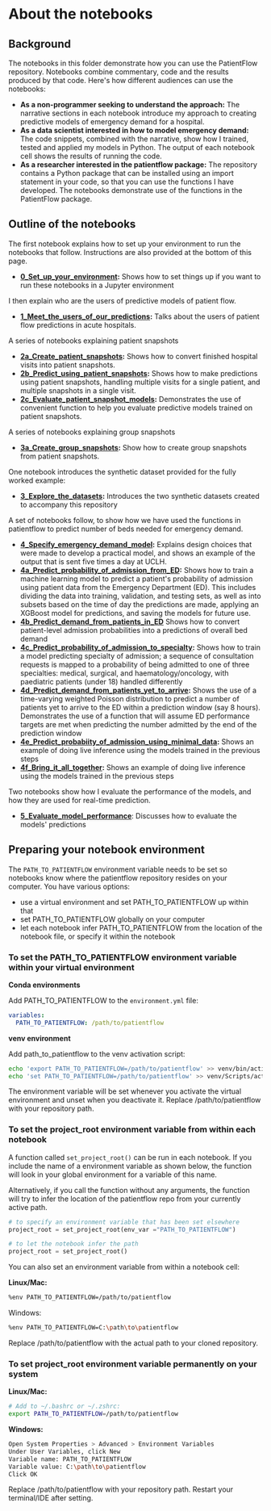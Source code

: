 # About the notebooks

## Background

The notebooks in this folder demonstrate how you can use the PatientFlow repository. Notebooks combine commentary, code and the results produced by that code. Here's how different audiences can use the notebooks:

- **As a non-programmer seeking to understand the approach:** The narrative sections in each notebook introduce my approach to creating predictive models of emergency demand for a hospital.
- **As a data scientist interested in how to model emergency demand:** The code snippets, combined with the narrative, show how I trained, tested and applied my models in Python. The output of each notebook cell shows the results of running the code.
- **As a researcher interested in the patientflow package:** The repository contains a Python package that can be installed using an import statement in your code, so that you can use the functions I have developed. The notebooks demonstrate use of the functions in the PatientFlow package.

## Outline of the notebooks

The first notebook explains how to set up your environment to run the notebooks that follow. Instructions are also provided at the bottom of this page.

- **[0_Set_up_your_environment](/notebooks/0_Set_up_your_environment.ipynb):** Shows how to set things up if you want to run these notebooks in a Jupyter environment

I then explain who are the users of predictive models of patient flow.

- **[1_Meet_the_users_of_our_predictions](/notebooks/1_Meet_the_users_of_our_predictions.ipynb):** Talks about the users of patient flow predictions in acute hospitals.

A series of notebooks explaining patient snapshots

- **[2a_Create_patient_snapshots](/notebooks/2a_Create_patient_snapshots.ipynb):** Shows how to convert finished hospital visits into patient snapshots.
- **[2b_Predict_using_patient_snapshots](/notebooks/2b_Predict_using_patient_snapshots.ipynb):** Shows how to make predictions using patient snapshots, handling multiple visits for a single patient, and multiple snapshots in a single visit.
- **[2c_Evaluate_patient_snapshot_models](/notebooks/2c_Evaluate_patient_snapshot_models.ipynb):** Demonstrates the use of convenient function to help you evaluate predictive models trained on patient snapshots.

A series of notebooks explaining group snapshots

- **[3a_Create_group_snapshots](/notebooks/3a_Create_group_snapshots.ipynb):** Show how to create group snapshots from patient snapshots.

One notebook introduces the synthetic dataset provided for the fully worked example:

- **[3_Explore_the_datasets](/notebooks/3_Explore_the_datasets.ipynb):** Introduces the two synthetic datasets created to accompany this repository

A set of notebooks follow, to show how we have used the functions in patientflow to predict number of beds needed for emergency demand.

- **[4_Specify_emergency_demand_model](/notebooks/4_Specify_emergency_demand_model.ipynb):** Explains design choices that were made to develop a practical model, and shows an example of the output that is sent five times a day at UCLH.
- **[4a_Predict_probability_of_admission_from_ED](/notebooks/4a_Predict_probability_of_admission_from_ED.ipynb):** Shows how to train a machine learning model to predict a patient's probability of admission using patient data from the Emergency Department (ED). This includes dividing the data into training, validation, and testing sets, as well as into subsets based on the time of day the predictions are made, applying an XGBoost model for predictions, and saving the models for future use.
- **[4b_Predict_demand_from_patients_in_ED](/notebooks/4b_Predict_demand_from_patients_in_ED.ipynb)** Shows how to convert patient-level admission probabilities into a predictions of overall bed demand
- **[4c_Predict_probability_of_admission_to_specialty](/notebooks/4c_Predict_probability_of_admission_to_specialty.ipynb):** Shows how to train a model predicting specialty of admission; a sequence of consultation requests is mapped to a probability of being admitted to one of three specialties: medical, surgical, and haematology/oncology, with paediatric patients (under 18) handled differently
- **[4d_Predict_demand_from_patients_yet_to_arrive](/notebooks/4d_Predict_demand_from_patients_yet_to_arrive.ipynb):** Shows the use of a time-varying weighted Poisson distribution to predict a number of patients yet to arrive to the ED within a prediction window (say 8 hours). Demonstrates the use of a function that will assume ED performance targets are met when predicting the number admitted by the end of the prediction window
- **[4e_Predict_probabiity_of_admission_using_minimal_data](/notebooks/4e_Predict_probabiity_of_admission_using_minimal_data.ipynb):** Shows an example of doing live inference using the models trained in the previous steps
- **[4f_Bring_it_all_together](/notebooks/4f_Bring_it_all_together.ipynb):** Shows an example of doing live inference using the models trained in the previous steps

Two notebooks show how I evaluate the performance of the models, and how they are used for real-time prediction.

- **[5_Evaluate_model_performance](/notebooks/5_Evaluate_model_performance.ipynb)**: Discusses how to evaluate the models' predictions

## Preparing your notebook environment

The `PATH_TO_PATIENTFLOW` environment variable needs to be set so notebooks know where the patientflow repository resides on your computer. You have various options:

- use a virtual environment and set PATH_TO_PATIENTFLOW up within that
- set PATH_TO_PATIENTFLOW globally on your computer
- let each notebook infer PATH_TO_PATIENTFLOW from the location of the notebook file, or specify it within the notebook

### To set the PATH_TO_PATIENTFLOW environment variable within your virtual environment

**Conda environments**

Add PATH_TO_PATIENTFLOW to the `environment.yml` file:

```yaml
variables:
  PATH_TO_PATIENTFLOW: /path/to/patientflow
```

**venv environment**

Add path_to_patientflow to the venv activation script:

```sh
echo 'export PATH_TO_PATIENTFLOW=/path/to/patientflow' >> venv/bin/activate  # Linux/Mac
echo 'set PATH_TO_PATIENTFLOW=/path/to/patientflow' >> venv/Scripts/activate.bat  # Windows
```

The environment variable will be set whenever you activate the virtual environment and unset when you deactivate it.
Replace /path/to/patientflow with your repository path.

### To set the project_root environment variable from within each notebook

A function called `set_project_root()` can be run in each notebook. If you include the name of a environment variable as shown below, the function will look in your global environment for a variable of this name.

Alternatively, if you call the function without any arguments, the function will try to infer the location of the patientflow repo from your currently active path.

```python
# to specify an environment variable that has been set elsewhere
project_root = set_project_root(env_var ="PATH_TO_PATIENTFLOW")

# to let the notebook infer the path
project_root = set_project_root()

```

You can also set an environment variable from within a notebook cell:

**Linux/Mac:**

```sh
%env PATH_TO_PATIENTFLOW=/path/to/patientflow
```

Windows:

```sh
%env PATH_TO_PATIENTFLOW=C:\path\to\patientflow
```

Replace /path/to/patientflow with the actual path to your cloned repository.

### To set project_root environment variable permanently on your system

**Linux/Mac:**

```sh
# Add to ~/.bashrc or ~/.zshrc:
export PATH_TO_PATIENTFLOW=/path/to/patientflow
```

**Windows:**

```sh
Open System Properties > Advanced > Environment Variables
Under User Variables, click New
Variable name: PATH_TO_PATIENTFLOW
Variable value: C:\path\to\patientflow
Click OK
```

Replace /path/to/patientflow with your repository path. Restart your terminal/IDE after setting.
